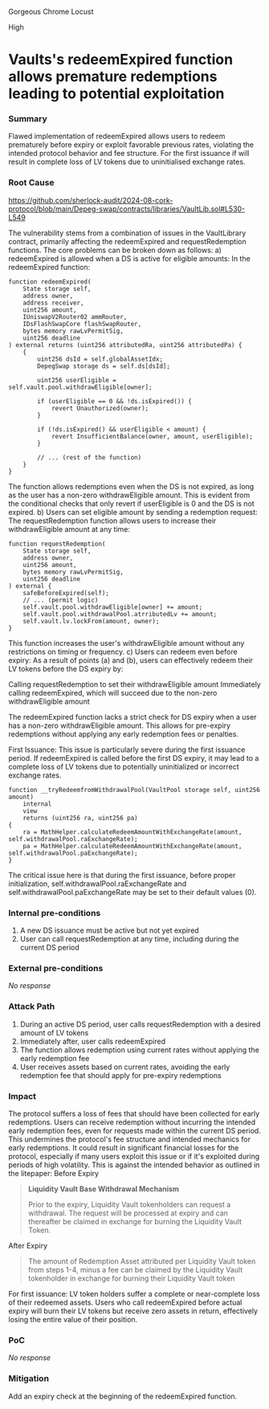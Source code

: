 Gorgeous Chrome Locust

High

# Vaults's redeemExpired function allows premature redemptions leading to potential exploitation

### Summary

Flawed implementation of redeemExpired allows users to redeem prematurely before expiry or exploit favorable previous rates, violating the intended protocol behavior and fee structure. For the first issuance if will result in complete loss of LV tokens due to uninitialised exchange rates.

### Root Cause


https://github.com/sherlock-audit/2024-08-cork-protocol/blob/main/Depeg-swap/contracts/libraries/VaultLib.sol#L530-L549

The vulnerability stems from a combination of issues in the VaultLibrary contract, primarily affecting the redeemExpired and requestRedemption functions. The core problems can be broken down as follows:
a) redeemExpired is allowed when a DS is active for eligible amounts:
In the redeemExpired function:
```solidity
function redeemExpired(
    State storage self,
    address owner,
    address receiver,
    uint256 amount,
    IUniswapV2Router02 ammRouter,
    IDsFlashSwapCore flashSwapRouter,
    bytes memory rawLvPermitSig,
    uint256 deadline
) external returns (uint256 attributedRa, uint256 attributedPa) {
    {
        uint256 dsId = self.globalAssetIdx;
        DepegSwap storage ds = self.ds[dsId];

        uint256 userEligible = self.vault.pool.withdrawEligible[owner];

        if (userEligible == 0 && !ds.isExpired()) {
            revert Unauthorized(owner);
        }

        if (!ds.isExpired() && userEligible < amount) {
            revert InsufficientBalance(owner, amount, userEligible);
        }

        // ... (rest of the function)
    }
}
```
The function allows redemptions even when the DS is not expired, as long as the user has a non-zero withdrawEligible amount. This is evident from the conditional checks that only revert if userEligible is 0 and the DS is not expired.
b) Users can set eligible amount by sending a redemption request:
The requestRedemption function allows users to increase their withdrawEligible amount at any time:
```solidity
function requestRedemption(
    State storage self,
    address owner,
    uint256 amount,
    bytes memory rawLvPermitSig,
    uint256 deadline
) external {
    safeBeforeExpired(self);
    // ... (permit logic)
    self.vault.pool.withdrawEligible[owner] += amount;
    self.vault.pool.withdrawalPool.atrributedLv += amount;
    self.vault.lv.lockFrom(amount, owner);
}
```
This function increases the user's withdrawEligible amount without any restrictions on timing or frequency.
c) Users can redeem even before expiry:
As a result of points (a) and (b), users can effectively redeem their LV tokens before the DS expiry by:

Calling requestRedemption to set their withdrawEligible amount
Immediately calling redeemExpired, which will succeed due to the non-zero withdrawEligible amount

The redeemExpired function lacks a strict check for DS expiry when a user has a non-zero withdrawEligible amount. This allows for pre-expiry redemptions without applying any early redemption fees or penalties.

First Issuance:
This issue is particularly severe during the first issuance period. If redeemExpired is called before the first DS expiry, it may lead to a complete loss of LV tokens due to potentially uninitialized or incorrect exchange rates.
```solidity
function __tryRedeemfromWithdrawalPool(VaultPool storage self, uint256 amount)
    internal
    view
    returns (uint256 ra, uint256 pa)
{
    ra = MathHelper.calculateRedeemAmountWithExchangeRate(amount, self.withdrawalPool.raExchangeRate);
    pa = MathHelper.calculateRedeemAmountWithExchangeRate(amount, self.withdrawalPool.paExchangeRate);
}
```
The critical issue here is that during the first issuance, before proper initialization, self.withdrawalPool.raExchangeRate and self.withdrawalPool.paExchangeRate may be set to their default values (0).

### Internal pre-conditions

1. A new DS issuance must be active but not yet expired
2. User can call requestRedemption at any time, including during the current DS period


### External pre-conditions

_No response_

### Attack Path

1. During an active DS period, user calls requestRedemption with a desired amount of LV tokens
2. Immediately after, user calls redeemExpired
3. The function allows redemption using current rates without applying the early redemption fee
4. User receives assets based on current rates, avoiding the early redemption fee that should apply for pre-expiry redemptions

### Impact

The protocol suffers a loss of fees that should have been collected for early redemptions. Users can receive redemption without incurring the intended early redemption fees, even for requests made within the current DS period. This undermines the protocol's fee structure and intended mechanics for early redemptions. It could result in significant financial losses for the protocol, especially if many users exploit this issue or if it's exploited during periods of high volatility.
This is against the intended behavior as outlined in the litepaper:
Before Expiry

> **Liquidity Vault Base Withdrawal Mechanism**
> 
> Prior to the expiry, Liquidity Vault tokenholders can request a withdrawal. The request will be processed at expiry and can thereafter be claimed in exchange for burning the Liquidity Vault Token.

After Expiry

> The amount of Redemption Asset attributed per Liquidity Vault token from steps 1-4, minus a fee can be claimed by the Liquidity Vault tokenholder in exchange for burning their Liquidity Vault token

For first issuance: LV token holders suffer a complete or near-complete loss of their redeemed assets. Users who call redeemExpired before actual expiry will burn their LV tokens but receive zero assets in return, effectively losing the entire value of their position.


### PoC

_No response_

### Mitigation

Add an expiry check at the beginning of the redeemExpired function.
